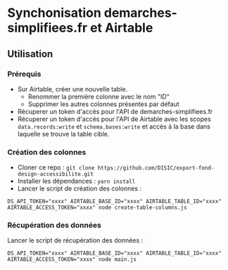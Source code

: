# Synchonisation demarches-simplifiees.fr et Airtable

## Utilisation

### Prérequis

- Sur Airtable, créer une nouvelle table.
  - Renommer la première colonne avec le nom "ID"
  - Supprimer les autres colonnes présentes par défaut
- Récuperer un token d'accès pour l'API de demarches-simplifiees.fr
- Récuperer un token d'accès pour l'API de Airtable avec les scopes
  `data.records:write` et `schema.bases:write` et accès à la base dans
  laquelle se trouve la table cible.

### Création des colonnes

- Cloner ce repo : `git clone https://github.com/DISIC/export-fond-design-accessibilite.git`
- Installer les dépendances : `yarn install`
- Lancer le script de création des colonnes :

```
DS_API_TOKEN="xxxx" AIRTABLE_BASE_ID="xxxx" AIRTABLE_TABLE_ID="xxxx" AIRTABLE_ACCESS_TOKEN="xxxx" node create-table-columns.js
```

### Récupération des données

Lancer le script de récupération des données :

```
DS_API_TOKEN="xxxx" AIRTABLE_BASE_ID="xxxx" AIRTABLE_TABLE_ID="xxxx" AIRTABLE_ACCESS_TOKEN="xxxx" node main.js
```
